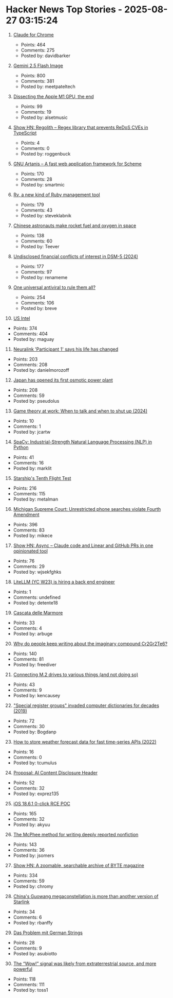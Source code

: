 # Hacker News Top Stories - 2025-08-27 03:15:24

1. [Claude for Chrome](https://www.anthropic.com/news/claude-for-chrome)
   - Points: 464
   - Comments: 275
   - Posted by: davidbarker

2. [Gemini 2.5 Flash Image](https://developers.googleblog.com/en/introducing-gemini-2-5-flash-image/)
   - Points: 800
   - Comments: 381
   - Posted by: meetpateltech

3. [Dissecting the Apple M1 GPU, the end](https://rosenzweig.io/blog/asahi-gpu-part-n.html)
   - Points: 99
   - Comments: 19
   - Posted by: alsetmusic

4. [Show HN: Regolith – Regex library that prevents ReDoS CVEs in TypeScript](https://github.com/JakeRoggenbuck/regolith)
   - Points: 4
   - Comments: 0
   - Posted by: roggenbuck

5. [GNU Artanis – A fast web application framework for Scheme](https://artanis.dev/index.html)
   - Points: 170
   - Comments: 28
   - Posted by: smartmic

6. [Rv, a new kind of Ruby management tool](https://andre.arko.net/2025/08/25/rv-a-new-kind-of-ruby-management-tool/)
   - Points: 179
   - Comments: 43
   - Posted by: steveklabnik

7. [Chinese astronauts make rocket fuel and oxygen in space](https://www.livescience.com/space/space-exploration/chinese-astronauts-make-rocket-fuel-and-oxygen-in-space-using-1st-of-its-kind-artificial-photosynthesis)
   - Points: 138
   - Comments: 60
   - Posted by: Teever

8. [Undisclosed financial conflicts of interest in DSM-5 (2024)](https://www.bmj.com/content/384/bmj-2023-076902)
   - Points: 177
   - Comments: 97
   - Posted by: renameme

9. [One universal antiviral to rule them all?](https://www.cuimc.columbia.edu/news/one-universal-antiviral-rule-them-all)
   - Points: 254
   - Comments: 106
   - Posted by: breve

10. [US Intel](https://stratechery.com/2025/u-s-intel/)
   - Points: 374
   - Comments: 404
   - Posted by: maguay

11. [Neuralink 'Participant 1' says his life has changed](https://fortune.com/2025/08/23/neuralink-participant-1-noland-arbaugh-18-months-post-surgery-life-changed-elon-musk/)
   - Points: 203
   - Comments: 208
   - Posted by: danielmorozoff

12. [Japan has opened its first osmotic power plant](https://www.theguardian.com/world/2025/aug/25/japan-osmotic-power-plant-fukuoka)
   - Points: 208
   - Comments: 59
   - Posted by: pseudolus

13. [Game theory at work: When to talk and when to shut up (2024)](https://swaits.com/game-theory-at-work-and-when-to-shutup/)
   - Points: 10
   - Comments: 1
   - Posted by: jcartw

14. [SpaCy: Industrial-Strength Natural Language Processing (NLP) in Python](https://github.com/explosion/spaCy)
   - Points: 41
   - Comments: 16
   - Posted by: marklit

15. [Starship's Tenth Flight Test](https://www.spacex.com/)
   - Points: 216
   - Comments: 115
   - Posted by: metalman

16. [Michigan Supreme Court: Unrestricted phone searches violate Fourth Amendment](https://reclaimthenet.org/michigan-supreme-court-rules-phone-search-warrants-must-be-specific)
   - Points: 396
   - Comments: 83
   - Posted by: mikece

17. [Show HN: Async – Claude code and Linear and GitHub PRs in one opinionated tool](https://github.com/bkdevs/async-server)
   - Points: 76
   - Comments: 29
   - Posted by: wjsekfghks

18. [LiteLLM (YC W23) is hiring a back end engineer](https://www.ycombinator.com/companies/litellm/jobs/6uvoBp3-founding-backend-engineer)
   - Points: 1
   - Comments: undefined
   - Posted by: detente18

19. [Cascata delle Marmore](https://en.wikipedia.org/wiki/Cascata_delle_Marmore)
   - Points: 33
   - Comments: 4
   - Posted by: arbuge

20. [Why do people keep writing about the imaginary compound Cr2Gr2Te6?](https://www.righto.com/2025/08/Cr2Ge2Te6-not-Cr2Gr2Te6.html)
   - Points: 140
   - Comments: 81
   - Posted by: freediver

21. [Connecting M.2 drives to various things (and not doing so)](https://utcc.utoronto.ca/~cks/space/blog/tech/M2ToVariousThings)
   - Points: 43
   - Comments: 9
   - Posted by: kencausey

22. ["Special register groups" invaded computer dictionaries for decades (2019)](https://www.righto.com/2019/10/how-special-register-groups-invaded.html)
   - Points: 72
   - Comments: 30
   - Posted by: Bogdanp

23. [How to store weather forecast data for fast time-series APIs (2022)](https://openmeteo.substack.com/p/how-to-store-weather-forecast-data)
   - Points: 16
   - Comments: 0
   - Posted by: tcumulus

24. [Proposal: AI Content Disclosure Header](https://www.ietf.org/archive/id/draft-abaris-aicdh-00.html)
   - Points: 52
   - Comments: 32
   - Posted by: exprez135

25. [iOS 18.6.1 0-click RCE POC](https://github.com/b1n4r1b01/n-days/blob/main/CVE-2025-43300.md)
   - Points: 165
   - Comments: 32
   - Posted by: akyuu

26. [The McPhee method for writing deeply reported nonfiction](https://jsomers.net/blog/the-mcphee-method)
   - Points: 143
   - Comments: 36
   - Posted by: jsomers

27. [Show HN: A zoomable, searchable archive of BYTE magazine](https://byte.tsundoku.io)
   - Points: 334
   - Comments: 59
   - Posted by: chromy

28. [China's Guowang megaconstellation is more than another version of Starlink](https://arstechnica.com/space/2025/08/china-may-have-taken-an-early-lead-in-the-race-for-a-military-megaconstellation/)
   - Points: 34
   - Comments: 6
   - Posted by: rbanffy

29. [Das Problem mit German Strings](https://www.polarsignals.com/blog/posts/2025/08/26/das-problem-mit-german-strings)
   - Points: 28
   - Comments: 9
   - Posted by: asubiotto

30. [The “Wow!” signal was likely from extraterrestrial source, and more powerful](https://www.iflscience.com/the-wow-signal-was-likely-from-an-extraterrestrial-source-and-more-powerful-than-we-thought-80561)
   - Points: 118
   - Comments: 111
   - Posted by: toss1

